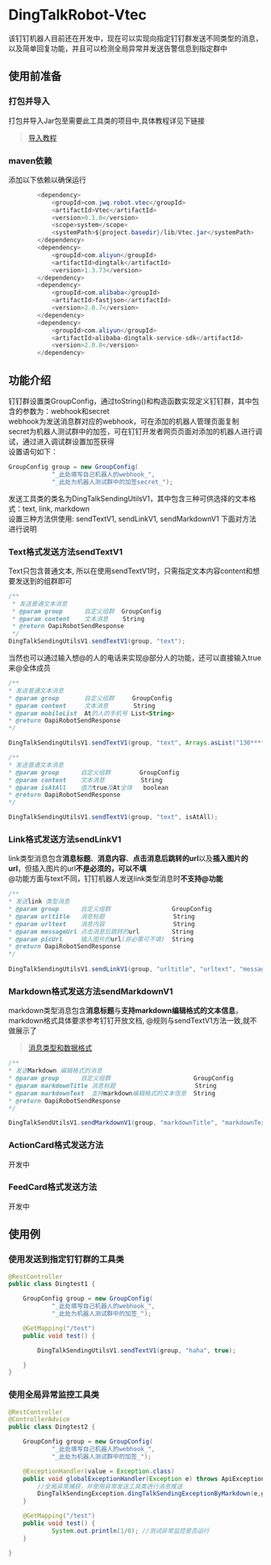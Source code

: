 # **DingTalkRobot-Vtec**
该钉钉机器人目前还在开发中，现在可以实现向指定钉钉群发送不同类型的消息，以及简单回复功能，并且可以检测全局异常并发送告警信息到指定群中

## **使用前准备**

### **打包并导入** 
打包并导入Jar包至需要此工具类的项目中,具体教程详见下链接
>[导入教程](https://blog.csdn.net/weixin_45480245/article/details/118707400?utm_medium=distribute.pc_relevant.none-task-blog-2~default~baidujs_baidulandingword~default-4-118707400-blog-115514519.pc_relevant_multi_platform_whitelistv1_exp2&spm=1001.2101.3001.4242.3&utm_relevant_index=7)

### **maven依赖**
添加以下依赖以确保运行
```Java
        <dependency>
            <groupId>com.jwq.robot.vtec</groupId>
            <artifactId>Vtec</artifactId>
            <version>0.1.0</version>
            <scope>system</scope>
            <systemPath>${project.basedir}/lib/Vtec.jar</systemPath>
        </dependency>
        <dependency>
            <groupId>com.aliyun</groupId>
            <artifactId>dingtalk</artifactId>
            <version>1.3.73</version>
        </dependency>
        <dependency>
            <groupId>com.alibaba</groupId>
            <artifactId>fastjson</artifactId>
            <version>2.0.7</version>
        </dependency>
        <dependency>
            <groupId>com.aliyun</groupId>
            <artifactId>alibaba-dingtalk-service-sdk</artifactId>
            <version>2.0.0</version>
        </dependency>

```

## **功能介绍**

钉钉群设置类GroupConfig，通过toString()和构造函数实现定义钉钉群，其中包含的参数为：webhook和secret <br>
webhook为发送消息群对应的webhook，可在添加的机器人管理页面复制<br>
secret为机器人测试群中的加签，可在钉钉开发者网页页面对添加的机器人进行调试，通过进入调试群设置加签获得<br> 
设置语句如下：
```Java
GroupConfig group = new GroupConfig(
            "_此处填写自己机器人的webhook_",
            "_此处为机器人测试群中的加签secret_");
```

发送工具类的类名为DingTalkSendingUtilsV1，其中包含三种可供选择的文本格式：text, link, markdown <br> 
设置三种方法供使用: sendTextV1, sendLinkV1, sendMarkdownV1   下面对方法进行说明

### **Text格式发送方法sendTextV1**

Text只包含普通文本, 所以在使用sendTextV1时，只需指定文本内容content和想要发送到的组群即可
```Java
/**
 * 发送普通文本消息
 * @param group      自定义组群  GroupConfig
 * @param content    文本消息    String
 * @return OapiRobotSendResponse
 */
DingTalkSendingUtilsV1.sendTextV1(group, "text");
```
当然也可以通过输入想@的人的电话来实现@部分人的功能，还可以直接输入true来@全体成员<br>
        
```Java
/**
* 发送普通文本消息
* @param group       自定义组群     GroupConfig
* @param content     文本消息       String
* @param mobileList  At的人的手机号 List<String>
* @return OapiRobotSendResponse
*/

DingTalkSendingUtilsV1.sendTextV1(group, "text", Arrays.asList("130********"));

/**
* 发送普通文本消息
* @param group      自定义组群        GroupConfig
* @param content    文本消息          String
* @param isAtAll    值为true及At全体   boolean
* @return OapiRobotSendResponse
*/

DingTalkSendingUtilsV1.sendTextV1(group, "text", isAtAll);
```

### **Link格式发送方法sendLinkV1**

link类型消息包含**消息标题**、**消息内容**、**点击消息后跳转的url**以及**插入图片的url**，但插入图片的url**不是必须的，可以不填** <br>
@功能方面与text不同，钉钉机器人发送link类型消息时**不支持@功能**
```Java
/**
* 发送link 类型消息
* @param group      自定义组群                 GroupConfig
* @param urltitle   消息标题                   String
* @param urltext    消息内容                   String
* @param messageUrl 点击消息后跳转的url         String
* @param picUrl     插入图片的url(非必需可不填)  String
* @return OapiRobotSendResponse
*/
     
DingTalkSendingUtilsV1.sendLinkV1(group, "urltitle", "urltext", "messageUrl"，"picurl");
```

### **Markdown格式发送方法sendMarkdownV1**

markdown类型消息包含**消息标题**与**支持markdown编辑格式的文本信息**，markdown格式具体要求参考钉钉开放文档, @规则与sendTextV1方法一致,就不做展示了
>[消息类型和数据格式](https://open.dingtalk.com/document/group/message-types-and-data-format)

```Java
/**
* 发送Markdown 编辑格式的消息
* @param group      自定义组群                       GroupConfig
* @param markdownTitle 消息标题                      String
* @param markdownText  支持markdown编辑格式的文本信息  String
* @return OapiRobotSendResponse
*/

DingTalkSendUtilsV1.sendMarkdownV1(group, "markdownTitle", "markdownText");
```
### **ActionCard格式发送方法**

开发中

### **FeedCard格式发送方法**

开发中

## **使用例**
### **使用发送到指定钉钉群的工具类**
 
```Java
@RestController
public class Dingtest1 {

    GroupConfig group = new GroupConfig(
            "_此处填写自己机器人的webhook_",
            "_此处为机器人测试群中的加签_");

    @GetMapping("/test")
    public void test() {

        DingTalkSendingUtilsV1.sendTextV1(group, "haha", true);

    }
}
```
### **使用全局异常监控工具类**
```Java
@RestController
@ControllerAdvice
public class Dingtest2 {

    GroupConfig group = new GroupConfig(
            "_此处填写自己机器人的webhook_",
            "_此处为机器人测试群中的加签_");

    @ExceptionHandler(value = Exception.class)
    public void globalExceptionHandler(Exception e) throws ApiException {
        //全局异常捕获，并使用异常发送工具类进行消息推送
        DingTalkSendingException.dingTalkSendingExceptionByMarkdown(e,group);
    }

    @GetMapping("/test")
    public void test() {
            System.out.println(1/0); //测试异常监控是否运行
    }

}
```
